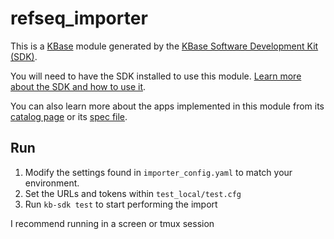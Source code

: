 # refseq_importer

This is a [KBase](https://kbase.us) module generated by the [KBase Software Development Kit (SDK)](https://github.com/kbase/kb_sdk).

You will need to have the SDK installed to use this module. [Learn more about the SDK and how to use it](https://kbase.github.io/kb_sdk_docs/).

You can also learn more about the apps implemented in this module from its [catalog page](https://narrative.kbase.us/#catalog/modules/refseq_importer) or its [spec file]($module_name.spec).

## Run

1. Modify the settings found in `importer_config.yaml` to match your environment.
1. Set the URLs and tokens within `test_local/test.cfg`
1. Run `kb-sdk test` to start performing the import

I recommend running in a screen or tmux session
